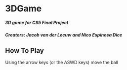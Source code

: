 # 3DGame
##### 3D game for CS5 Final Project
##### Creators: Jacob van der Leeuw and Nico Espinosa Dice

## How To Play
Using the arrow keys (or the ASWD keys) move the ball 
